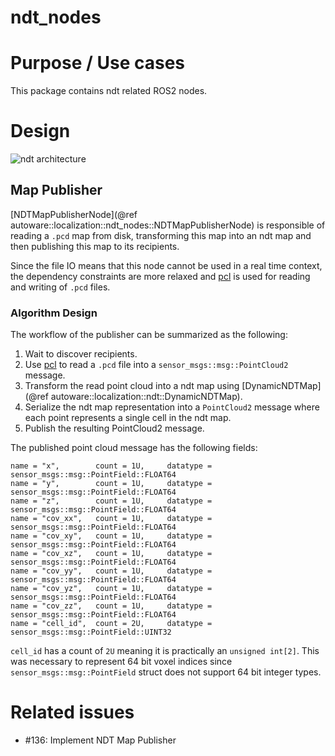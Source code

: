 ndt_nodes
=============

# Purpose / Use cases

This package contains ndt related ROS2 nodes.

# Design

![ndt architecture](images/ndt_uml.svg)

## Map Publisher

[NDTMapPublisherNode](@ref autoware::localization::ndt_nodes::NDTMapPublisherNode) is responsible of reading a `.pcd` map from disk,
transforming this map into an ndt map and then publishing this map to its recipients.

Since the file IO means that this node cannot be used in a real time context, the dependency constraints are more relaxed and
 [pcl](https://github.com/PointCloudLibrary/pcl) is used for reading and writing of `.pcd` files.

### Algorithm Design
The workflow of the publisher can be summarized as the following:
1. Wait to discover recipients.
2. Use [pcl](https://github.com/PointCloudLibrary/pcl) to read a `.pcd` file into a `sensor_msgs::msg::PointCloud2` message.
3. Transform the read point cloud into a ndt map using [DynamicNDTMap](@ref autoware::localization::ndt::DynamicNDTMap).
4. Serialize the ndt map representation into a `PointCloud2` message where each point represents a single cell in the ndt map.
5. Publish the resulting PointCloud2 message.

The published point cloud message has the following fields:

```
name = "x",        count = 1U,     datatype = sensor_msgs::msg::PointField::FLOAT64
name = "y",        count = 1U,     datatype = sensor_msgs::msg::PointField::FLOAT64
name = "z",        count = 1U,     datatype = sensor_msgs::msg::PointField::FLOAT64
name = "cov_xx",   count = 1U,     datatype = sensor_msgs::msg::PointField::FLOAT64
name = "cov_xy",   count = 1U,     datatype = sensor_msgs::msg::PointField::FLOAT64
name = "cov_xz",   count = 1U,     datatype = sensor_msgs::msg::PointField::FLOAT64
name = "cov_yy",   count = 1U,     datatype = sensor_msgs::msg::PointField::FLOAT64
name = "cov_yz",   count = 1U,     datatype = sensor_msgs::msg::PointField::FLOAT64
name = "cov_zz",   count = 1U,     datatype = sensor_msgs::msg::PointField::FLOAT64
name = "cell_id",  count = 2U,     datatype = sensor_msgs::msg::PointField::UINT32
```

`cell_id` has a count of `2U` meaning it is practically an `unsigned int[2]`. This was necessary to represent 64 bit voxel indices since `sensor_msgs::msg::PointField` struct does not support 64 bit integer types.



# Related issues
- #136: Implement NDT Map Publisher